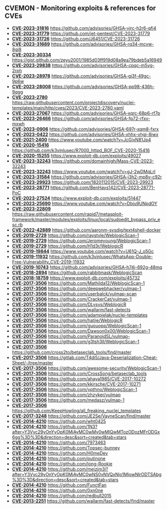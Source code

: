 ## CVEMON - Monitoring exploits & references for CVEs
- **[CVE-2023-31816](https://in.scanfactory.io/cvemon/CVE-2023-31816.html)** https://github.com/advisories/GHSA-vjrc-h2r6-qfj4
- **[CVE-2023-31779](https://in.scanfactory.io/cvemon/CVE-2023-31779.html)** https://github.com/jet-pentest/CVE-2023-31779
- **[CVE-2023-31726](https://in.scanfactory.io/cvemon/CVE-2023-31726.html)** https://github.com/J6451/CVE-2023-31726
- **[CVE-2023-31689](https://in.scanfactory.io/cvemon/CVE-2023-31689.html)** https://github.com/advisories/GHSA-rq34-mcvw-8gj8
- **[CVE-2023-30334](https://in.scanfactory.io/cvemon/CVE-2023-30334.html)** https://gist.github.com/zeyu2001/1985d03ff919d08a9ea79bdeb5a16949
- **[CVE-2023-29838](https://in.scanfactory.io/cvemon/CVE-2023-29838.html)** https://github.com/advisories/GHSA-cpqc-m5vg-2rph
- **[CVE-2023-28978](https://in.scanfactory.io/cvemon/CVE-2023-28978.html)** https://github.com/advisories/GHSA-gj3f-49gc-9p6w
- **[CVE-2023-28008](https://in.scanfactory.io/cvemon/CVE-2023-28008.html)** https://github.com/advisories/GHSA-pp98-436h-9qgg
- **[CVE-2023-2780](https://in.scanfactory.io/cvemon/CVE-2023-2780.html)** https://raw.githubusercontent.com/projectdiscovery/nuclei-templates/main/http/cves/2023/CVE-2023-2780.yaml
- **[CVE-2023-27067](https://in.scanfactory.io/cvemon/CVE-2023-27067.html)** https://github.com/advisories/GHSA-xqrc-68p6-rf7p
- **[CVE-2023-26466](https://in.scanfactory.io/cvemon/CVE-2023-26466.html)** https://github.com/advisories/GHSA-fp72-rfxv-mxwh
- **[CVE-2023-0906](https://in.scanfactory.io/cvemon/CVE-2023-0906.html)** https://github.com/advisories/GHSA-697r-xqm8-fxrx
- **[CVE-2023-0422](https://in.scanfactory.io/cvemon/CVE-2023-0422.html)** https://github.com/advisories/GHSA-xhhx-vhgj-8jwx
- **[CVE-2021-2400](https://in.scanfactory.io/cvemon/CVE-2021-2400.html)** https://www.youtube.com/watch?v=JcGjxN81Jp4
- **[CVE-2020-15416](https://in.scanfactory.io/cvemon/CVE-2020-15416.html)** https://github.com/k3vinlusec/R7000_httpd_BOF_CVE-2020-15416
- **[CVE-2020-15255](https://in.scanfactory.io/cvemon/CVE-2020-15255.html)** https://www.exploit-db.com/exploits/49027
- **[CVE-2023-32243](https://in.scanfactory.io/cvemon/CVE-2023-32243.html)** https://github.com/domainhigh/Mass-CVE-2023-32243
- **[CVE-2023-32243](https://in.scanfactory.io/cvemon/CVE-2023-32243.html)** https://www.youtube.com/watch?v=gJ-2wDMqLrI
- **[CVE-2023-31584](https://in.scanfactory.io/cvemon/CVE-2023-31584.html)** https://github.com/advisories/GHSA-j3h2-mp8v-c92r
- **[CVE-2023-29923](https://in.scanfactory.io/cvemon/CVE-2023-29923.html)** https://github.com/1820112015/CVE-2023-29923
- **[CVE-2023-28771](https://in.scanfactory.io/cvemon/CVE-2023-28771.html)** https://github.com/BenHays142/CVE-2023-28771-PoC
- **[CVE-2023-27524](https://in.scanfactory.io/cvemon/CVE-2023-27524.html)** https://www.exploit-db.com/exploits/51447
- **[CVE-2023-25690](https://in.scanfactory.io/cvemon/CVE-2023-25690.html)** https://www.youtube.com/watch?v=Dbju9UNpdOY
- **[CVE-2023-22809](https://in.scanfactory.io/cvemon/CVE-2023-22809.html)** https://raw.githubusercontent.com/rapid7/metasploit-framework/master/modules/exploits/linux/local/sudoedit_bypass_priv_esc.rb
- **[CVE-2022-42889](https://in.scanfactory.io/cvemon/CVE-2022-42889.html)** https://github.com/aaronm-sysdig/text4shell-docker
- **[CVE-2019-2729](https://in.scanfactory.io/cvemon/CVE-2019-2729.html)** https://github.com/raystyle/WeblogicScan-1
- **[CVE-2019-2729](https://in.scanfactory.io/cvemon/CVE-2019-2729.html)** https://github.com/Jeromeyoung/WeblogicScan-1
- **[CVE-2019-2729](https://in.scanfactory.io/cvemon/CVE-2019-2729.html)** https://github.com/H1d3r/WeblogicR
- **[CVE-2019-19844](https://in.scanfactory.io/cvemon/CVE-2019-19844.html)** https://www.youtube.com/watch?v=U61Q-J_o5Gc
- **[CVE-2019-11932](https://in.scanfactory.io/cvemon/CVE-2019-11932.html)** https://github.com/k3vinlusec/WhatsApp-Double-Free-Vulnerability_CVE-2019-11932
- **[CVE-2019-10743](https://in.scanfactory.io/cvemon/CVE-2019-10743.html)** https://github.com/advisories/GHSA-h74j-692g-48mq
- **[CVE-2018-2894](https://in.scanfactory.io/cvemon/CVE-2018-2894.html)** https://github.com/rabbitmask/WeblogicScan
- **[CVE-2018-18759](https://in.scanfactory.io/cvemon/CVE-2018-18759.html)** https://www.exploit-db.com/exploits/45732
- **[CVE-2017-3506](https://in.scanfactory.io/cvemon/CVE-2017-3506.html)** https://github.com/Mathilda12/WeblogicScan-1
- **[CVE-2017-3506](https://in.scanfactory.io/cvemon/CVE-2017-3506.html)** https://github.com/deepwebhacker/vulmap-1
- **[CVE-2017-3506](https://in.scanfactory.io/cvemon/CVE-2017-3506.html)** https://github.com/userbalck/vulmap-scan
- **[CVE-2017-3506](https://in.scanfactory.io/cvemon/CVE-2017-3506.html)** https://github.com/CrackerCat/vulmap-1
- **[CVE-2017-3506](https://in.scanfactory.io/cvemon/CVE-2017-3506.html)** https://github.com/DLysys/WeblogicR
- **[CVE-2017-3506](https://in.scanfactory.io/cvemon/CVE-2017-3506.html)** https://github.com/wallarm/fast-detects
- **[CVE-2017-3506](https://in.scanfactory.io/cvemon/CVE-2017-3506.html)** https://github.com/adampielak/nuclei-templates
- **[CVE-2017-3506](https://in.scanfactory.io/cvemon/CVE-2017-3506.html)** https://github.com/hatjie/WeblogicR
- **[CVE-2017-3506](https://in.scanfactory.io/cvemon/CVE-2017-3506.html)** https://github.com/guouopp/WeblogicScan-1
- **[CVE-2017-3506](https://in.scanfactory.io/cvemon/CVE-2017-3506.html)** https://github.com/Dawson0x00/WeblogicScan-1
- **[CVE-2017-3506](https://in.scanfactory.io/cvemon/CVE-2017-3506.html)** https://github.com/ParanoidSL/vulmap-
- **[CVE-2017-3506](https://in.scanfactory.io/cvemon/CVE-2017-3506.html)** https://github.com/g3tsh3ll/WeblogicScan-1
- **[CVE-2017-3506](https://in.scanfactory.io/cvemon/CVE-2017-3506.html)** https://github.com/cross2to/betaseclab_tools/find/master
- **[CVE-2017-3506](https://in.scanfactory.io/cvemon/CVE-2017-3506.html)** https://gitlab.com/T4di5/Java-Deserialization-Cheat-Sheet/-/tree/master
- **[CVE-2017-3506](https://in.scanfactory.io/cvemon/CVE-2017-3506.html)** https://github.com/awesome-security/WeblogicScan-1
- **[CVE-2017-3506](https://in.scanfactory.io/cvemon/CVE-2017-3506.html)** https://github.com/CrossSong/betaseclab_tools
- **[CVE-2017-3506](https://in.scanfactory.io/cvemon/CVE-2017-3506.html)** https://github.com/ahaya1985/CVE-2017-10272
- **[CVE-2017-3506](https://in.scanfactory.io/cvemon/CVE-2017-3506.html)** https://github.com/kkirsche/CVE-2017-10271
- **[CVE-2017-3506](https://in.scanfactory.io/cvemon/CVE-2017-3506.html)** https://github.com/ypthno/WeblogicScan-1
- **[CVE-2017-3506](https://in.scanfactory.io/cvemon/CVE-2017-3506.html)** https://github.com/zhzyker/vulmap
- **[CVE-2017-3506](https://in.scanfactory.io/cvemon/CVE-2017-3506.html)** https://github.com/medasz/vulmap-1
- **[CVE-2017-3506](https://in.scanfactory.io/cvemon/CVE-2017-3506.html)** https://github.com/KeepHowling/all_freaking_nuclei_templates
- **[CVE-2017-3248](https://in.scanfactory.io/cvemon/CVE-2017-3248.html)** https://github.com/JE2Se/VayneScan/find/master
- **[CVE-2014-4210](https://in.scanfactory.io/cvemon/CVE-2014-4210.html)** https://github.com/wht0425
- **[CVE-2014-4210](https://in.scanfactory.io/cvemon/CVE-2014-4210.html)** https://github.com/1N3?after=Y3Vyc29yOnYyOpK0MjAyMC0wMy0wMlQwMTozODozMFrODGx6gg%3D%3D&direction=desc&sort=created&tab=stars
- **[CVE-2014-4210](https://in.scanfactory.io/cvemon/CVE-2014-4210.html)** https://github.com/7973463
- **[CVE-2014-4210](https://in.scanfactory.io/cvemon/CVE-2014-4210.html)** https://github.com/Topsec-bunney
- **[CVE-2014-4210](https://in.scanfactory.io/cvemon/CVE-2014-4210.html)** https://github.com/H0meDev
- **[CVE-2014-4210](https://in.scanfactory.io/cvemon/CVE-2014-4210.html)** https://github.com/putinone
- **[CVE-2014-4210](https://in.scanfactory.io/cvemon/CVE-2014-4210.html)** https://github.com/long-Rookie
- **[CVE-2014-4210](https://in.scanfactory.io/cvemon/CVE-2014-4210.html)** https://github.com/meizjm3i?after=Y3Vyc29yOnYyOpK0MjAyMC0wNS0yNVQxNjo1MjowNlrODTSAbg%3D%3D&direction=desc&sort=created&tab=stars
- **[CVE-2014-4210](https://in.scanfactory.io/cvemon/CVE-2014-4210.html)** https://github.com/FunctFan
- **[CVE-2014-4210](https://in.scanfactory.io/cvemon/CVE-2014-4210.html)** https://github.com/0xn0ne
- **[CVE-2014-4210](https://in.scanfactory.io/cvemon/CVE-2014-4210.html)** https://github.com/redbull2015
- **[CVE-2013-2251](https://in.scanfactory.io/cvemon/CVE-2013-2251.html)** https://github.com/wallarm/fast-detects/find/master
